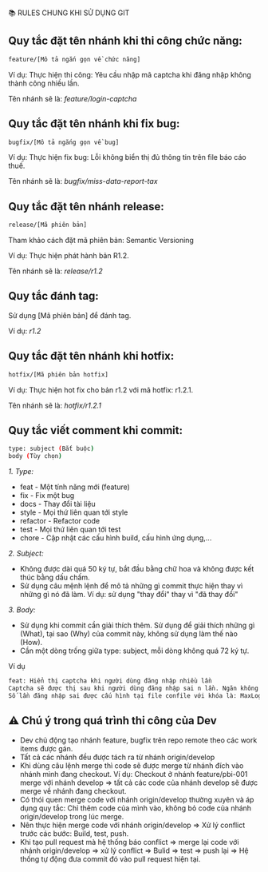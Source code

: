  📚 RULES CHUNG KHI SỬ DỤNG GIT

## Quy tắc đặt tên nhánh khi thi công chức năng:

```bash
feature/[Mô tả ngắn gọn về chức năng]
```

Ví dụ: Thực hiện thi công: Yêu cầu nhập mã captcha khi đăng nhập không thành công nhiều lần. 

Tên nhánh sẽ là: *feature/login-captcha*

## Quy tắc đặt tên nhánh khi fix bug:

```bash
bugfix/[Mô tả ngắng gọn về bug]
```

Ví dụ: Thực hiện fix bug: Lỗi không biển thị đủ thông tin trên file báo cáo thuế. 

Tên nhánh sẽ là: *bugfix/miss-data-report-tax*

## Quy tắc đặt tên nhánh release:

```bash
release/[Mã phiên bản]
```

Tham khảo cách đặt mã phiên bản: Semantic Versioning

Ví dụ: Thực hiện phát hành bản R1.2. 

Tên nhánh sẽ là: *release/r1.2*

## Quy tắc đánh tag:

Sử dụng [Mã phiên bản] để đánh tag. 

Ví dụ: *r1.2*

## Quy tắc đặt tên nhánh khi hotfix:

```bash
hotfix/[Mã phiên bản hotfix]
```

Ví dụ: Thực hiện hot fix cho bản r1.2 với mã hotfix: r1.2.1. 

Tên nhánh sẽ là: *hotfix/r1.2.1*

## Quy tắc viết comment khi commit:

```bash
type: subject (Bắt buộc)
body (Tùy chọn)
```

*1. Type:*
- feat - Một tính năng mới (feature)
- fix - Fix một bug
- docs - Thay đổi tài liệu
- style - Mọi thứ liên quan tới style
- refactor - Refactor code
- test - Mọi thứ liên quan tới test
- chore - Cập nhật các cấu hình build, cấu hình ứng dụng,...

*2. Subject:*
- Không được dài quá 50 ký tự, bắt đầu bằng chữ hoa và không được kết thúc bằng dấu chấm.
- Sử dụng câu mệnh lệnh để mô tả những gì commit thực hiện thay vì những gì nó đã làm. Ví dụ: sử dụng "thay đổi" thay vì "đã thay đổi"

*3. Body:*
- Sử dụng khi commit cần giải thích thêm. Sử dụng để giải thích những gì (What), tại sao (Why) của commit này, không sử dụng làm thế nào (How).
- Cần một dòng trống giữa type: subject, mỗi dòng không quá 72 ký tự.

Ví dụ
```bash
feat: Hiển thị captcha khi người dùng đăng nhập nhiều lần
Captcha sẽ được thị sau khi người dùng đăng nhập sai n lần. Ngăn không cho phép người dùng viết các công cụ tự động dò mật khẩu.
Số lần đăng nhập sai được cấu hình tại file confile với khóa là: MaxLoginFail.
```

## ⚠️ Chú ý trong quá trình thi công của Dev
- Dev chủ động tạo nhánh feature, bugfix trên repo remote theo các work items được gán.
- Tất cả các nhánh đều được tách ra từ nhánh origin/develop
- Khi dùng câu lệnh merge thì code sẽ được merge từ nhánh đích vào nhánh mình đang checkout. Ví dụ: Checkout ở nhánh feature/pbi-001 merge với nhánh develop => tất cả các code của nhánh develop sẽ được merge về nhánh đang checkout.
- Có thói quen merge code với nhánh origin/develop thường xuyên và áp dụng quy tắc: Chỉ thêm code của mình vào, không bỏ code của nhánh origin/develop trong lúc merge.
- Nên thực hiện merge code với nhánh origin/develop => Xử lý conflict trước các bước: Build, test, push.
- Khi tạo pull request mà hệ thống báo conflict => merge lại code với nhánh origin/develop => xử lý conflict => Bulid => test => push lại 
=> Hệ thống tự động đưa commit đó vào pull request hiện tại.
